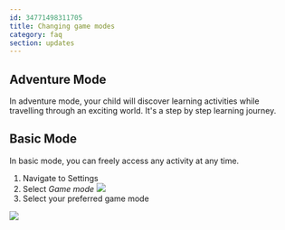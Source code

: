 ```yaml
---
id: 34771498311705
title: Changing game modes
category: faq
section: updates
---
```


## Adventure Mode
In adventure mode, your child will discover learning activities while travelling through an exciting world. It's a step by step learning journey. 

## Basic Mode 
In basic mode, you can freely access any activity at any time. 

1. Navigate to Settings 
2. Select _Game mode_
![](https://help.studycat.com/hc/article_attachments/34771475427225)
3. Select your preferred game mode

![](https://help.studycat.com/hc/article_attachments/34771498307353)